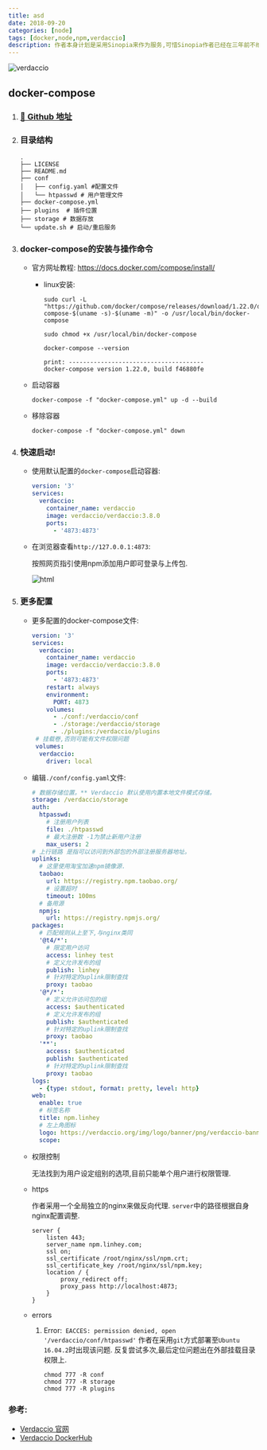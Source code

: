 ```yaml
---
title: asd
date: 2018-09-20
categories: [node]
tags: [docker,node,npm,verdaccio]
description: 作者本身计划是采用Sinopia来作为服务,可惜Sinopia作者已经在三年前不维护该库.Verdaccio是一个轻量级的私有NPM的Registry(派生于Sinopia).本文主要介绍利用docker中配置与启动Verdaccio服务.
---
```



![verdaccio](https://verdaccio.org/img/logo/banner/png/verdaccio-banner@2x.png)



## docker-compose

1. ### [ 🌰 Github 地址]()

2. ### 目录结构

   ```shell
   .
   ├── LICENSE
   ├── README.md
   ├── conf
   │   ├── config.yaml #配置文件
   │   └── htpasswd # 用户管理文件
   ├── docker-compose.yml 
   ├── plugins	# 插件位置
   ├── storage # 数据存放
   └── update.sh # 启动/重启服务
   ```

3. ### docker-compose的安装与操作命令

      - 官方网址教程: https://docs.docker.com/compose/install/

        - linux安装:

          ```shell
          sudo curl -L "https://github.com/docker/compose/releases/download/1.22.0/docker-compose-$(uname -s)-$(uname -m)" -o /usr/local/bin/docker-compose
          
          sudo chmod +x /usr/local/bin/docker-compose
          
          docker-compose --version
          
          print: --------------------------------------
          docker-compose version 1.22.0, build f46880fe
          ```


   - 启动容器

     ```shell
     docker-compose -f "docker-compose.yml" up -d --build
     ```

   - 移除容器

     ```shell
     docker-compose -f "docker-compose.yml" down
     ```

4. ### 快速启动!

   - 使用默认配置的`docker-compose`启动容器:

     ```yaml
     version: '3'
     services:
       verdaccio:
         container_name: verdaccio
         image: verdaccio/verdaccio:3.8.0
         ports:
           - '4873:4873'
     ```

   - 在浏览器查看`http://127.0.0.1:4873`:

     按照网页指引使用npm添加用户即可登录与上传包.

     ![html](https://s.linhey.com/verdaccio-html.png)

5. ### 更多配置

   - 更多配置的docker-compose文件:

     ```yaml
     version: '3'
     services:
       verdaccio:
         container_name: verdaccio
         image: verdaccio/verdaccio:3.8.0
         ports:
           - '4873:4873'
         restart: always
         environment:
           PORT: 4873
         volumes:
           - ./conf:/verdaccio/conf 
           - ./storage:/verdaccio/storage 
           - ./plugins:/verdaccio/plugins 
      # 挂载卷,否则可能有文件权限问题
      volumes:
       verdaccio:
         driver: local
     ```

   - 编辑`./conf/config.yaml`文件:

     ```yaml
     # 数据存储位置。** Verdaccio 默认使用内置本地文件模式存储。
     storage: /verdaccio/storage
     auth:
       htpasswd:
         # 注册用户列表
         file: ./htpasswd
         # 最大注册数 -1为禁止新用户注册
         max_users: 2
     # 上行链路 是指可以访问到外部包的外部注册服务器地址。
     uplinks:
       # 这里使用淘宝加速npm镜像源.
       taobao:
         url: https://registry.npm.taobao.org/
         # 设置超时
         timeout: 100ms
       # 备用源
       npmjs:
         url: https://registry.npmjs.org/
     packages:
       # 匹配规则从上至下,与nginx类同
       '@t4/*':
         # 限定用户访问
         access: linhey test
         # 定义允许发布的组
         publish: linhey
         # 针对特定的uplink限制查找
         proxy: taobao
       '@*/*':
         # 定义允许访问包的组
         access: $authenticated
         # 定义允许发布的组
         publish: $authenticated
         # 针对特定的uplink限制查找
         proxy: taobao
       '**':
         access: $authenticated
         publish: $authenticated
         # 针对特定的uplink限制查找
         proxy: taobao
     logs:
       - {type: stdout, format: pretty, level: http}
     web:
       enable: true
       # 标签名称
       title: npm.linhey
       # 左上角图标
       logo: https://verdaccio.org/img/logo/banner/png/verdaccio-banner@2x.png
       scope:
     
     ```

   - 权限控制

     无法找到为用户设定组别的选项,目前只能单个用户进行权限管理.

   - https

     作者采用一个全局独立的nginx来做反向代理. `server`中的路径根据自身nginx配置调整.

     ```shell
     server {
         listen 443;
         server_name npm.linhey.com;
         ssl on;
         ssl_certificate /root/nginx/ssl/npm.crt;
         ssl_certificate_key /root/nginx/ssl/npm.key;
         location / {
             proxy_redirect off;
             proxy_pass http://localhost:4873;
         }
     }
     ```

   - errors

     1. Error:` EACCES: permission denied, open '/verdaccio/conf/htpasswd'`
        作者在采用`git`方式部署至`Ubuntu 16.04.2`时出现该问题.
        反复尝试多次,最后定位问题出在外部挂载目录权限上.

        ```shell
        chmod 777 -R conf
        chmod 777 -R storage
        chmod 777 -R plugins
        ```



### 参考:

- [Verdaccio 官网](https://verdaccio.org/zh-CN/)
- [Verdaccio DockerHub](https://hub.docker.com/r/verdaccio/verdaccio/)



